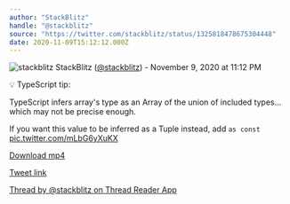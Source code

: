 ```yaml
---
author: "StackBlitz"
handle: "@stackblitz"
source: "https://twitter.com/stackblitz/status/1325818478675304448"
date: 2020-11-09T15:12:12.000Z
---
```


![stackblitz](https://pbs.twimg.com/profile_images/1579877335188221967/nadl7xwv_normal.jpg)
StackBlitz ([@stackblitz](https://twitter.com/stackblitz)) - November 9, 2020 at 11:12 PM

💡 TypeScript tip:

TypeScript infers array's type as an Array of the union of included types... which may not be precise enough.

If you want this value to be inferred as a Tuple instead, add `as const` [pic.twitter.com/mLbG6yXuKX](https://twitter.com/stackblitz/status/1325818478675304448/video/1)

[Download mp4](../videos/stackblitz%20-%201325818478675304448.mp4)

[Tweet link](https://twitter.com/stackblitz/status/1325818478675304448)

[Thread by @stackblitz on Thread Reader App](https://threadreaderapp.com/thread/1325818478675304448.html)
